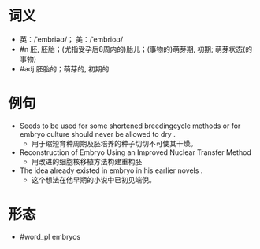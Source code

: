 # 词义
- 英：/ˈembriəʊ/； 美：/ˈembrioʊ/
- #n 胚, 胚胎；(尤指受孕后8周内的)胎儿；(事物的)萌芽期, 初期; 萌芽状态(的事物)
- #adj 胚胎的；萌芽的, 初期的
# 例句
- Seeds to be used for some shortened breedingcycle methods or for embryo culture should never be allowed to dry .
	- 用于缩短育种周期及胚培养的种子切切不可使其干燥。
- Reconstruction of Embryo Using an Improved Nuclear Transfer Method
	- 用改进的细胞核移植方法构建重构胚
- The idea already existed in embryo in his earlier novels .
	- 这个想法在他早期的小说中已初见端倪。
# 形态
- #word_pl embryos
